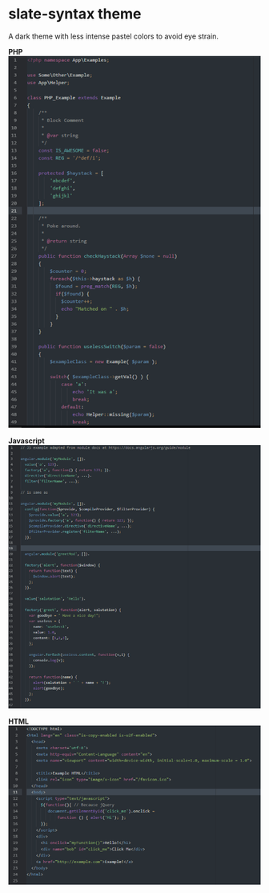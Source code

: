 # slate-syntax theme

A dark theme with less intense pastel colors to avoid eye strain.

**PHP**
![PHP Screenshot](/images/php.png)

**Javascript**
![Javascript Screenshot](/images/js.png)

**HTML**
![HTML Screenshot](/images/html.png)
